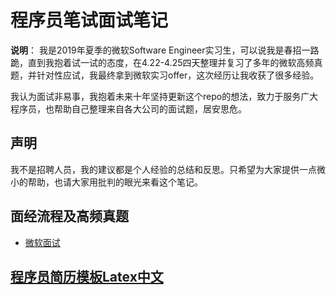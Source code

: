 # 程序员笔试面试笔记
**说明**：
我是2019年夏季的微软Software Engineer实习生，可以说我是春招一路跪，直到我抱着试一试的态度，在4.22-4.25四天整理并复习了多年的微软高频真题，并针对性应试，我最终拿到微软实习offer，这次经历让我收获了很多经验。

我认为面试非易事，我抱着未来十年坚持更新这个repo的想法，致力于服务广大程序员，也帮助自己整理来自各大公司的面试题，居安思危。

## 声明
我不是招聘人员，我的建议都是个人经验的总结和反思。只希望为大家提供一点微小的帮助，也请大家用批判的眼光来看这个笔记。

## 面经流程及高频真题
* [微软面试](./microsoft/readme.md)

## [程序员简历模板Latex中文](https://github.com/muhualing/coding-interview-chinese/tree/master/resume#%E7%AE%80%E5%8E%86%E4%BB%A5%E5%8F%8Alatex%E6%A8%A1%E6%9D%BF)
